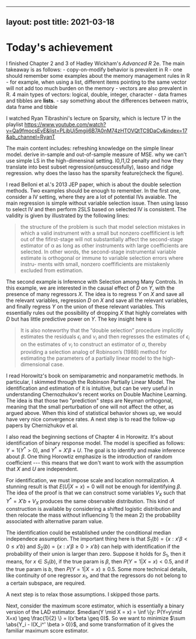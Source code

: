 <head>
    <script src="https://cdn.mathjax.org/mathjax/latest/MathJax.js?config=TeX-AMS-MML_HTMLorMML" type="text/javascript"></script>
    <script type="text/x-mathjax-config">
        MathJax.Hub.Config({
            tex2jax: {
            skipTags: ['script', 'noscript', 'style', 'textarea', 'pre'],
            inlineMath: [['$','$']]
            }
        });
    </script>
</head>

---
layout: post
title: 2021-03-18
---

# Today's achievement

I finished Chapter 2 and 3 of Hadley Wickham's *Advanced R* 2e. The main takeaway is as follows: 
    - copy-on-modify behavior is prevalent in R
    - one should remember some examples about the memory management rules in R
    - for example, when using a list, different items pointing to the same vector will not add too much burden on the memory
    - vectors are also prevalent in R. 4 main types of vectors: logical, double, integer, character
    - data frames and tibbles are **lists**.
    - say something about the differences between matrix, data frame and tibble

I watched Ryan Tibrashini's lecture on Sparsity, which is lecture 17 in the playlist https://www.youtube.com/watch?v=Qa9fmocsEvE&list=PLjbUi5mgii6B7A0nM74zHTOVQtTC9DaCv&index=17&ab_channel=RyanT

The main content includes: refreshing knowledge on the simple linear model. derive in-sample and out-of-sample measure of MSE. why we can't use simple LS in the high-dimensinal setting. l0,l1,l2 penalty and how they translate into best subset regression(unsuccessfully), lasso and ridge regression. why does the lasso has the sparsity feature(check the figure).

I read Belloni et al.'s 2013 JEP paper, which is about the double selection methods. Two examples should be enough to remember. In the first one, consider a IV setting, where they are a lot of potential IVs avaiable. The main regression is simple without variable selection issue. Then using lasso to select IV and then perform 2SLS based on selected IV is consistent. The validity is given by illustrated by the following lines:

>the structure of the problem is such that model selection mistakes in which a valid instrument with a small but nonzero coeffificient is left out of the fifirst-stage will not substantially affect the second-stage estimator of α as long as other instruments with large coefficients are selected. In other words, the second-stage instrumental variable estimate is orthogonal or immune to variable selection errors where instru- ments with small, nonzero coeffificients are mistakenly excluded from estimation. 

The second example is Inference with Selection among Many Controls. In this example, we are interested in the causal effect of $D$ on $Y$, with the presence of many regressors $X$. The idea is to regress $Y$ on $X$ and save all the relevant variables, regression $D$ on $X$ and save all the relevant variables, and finally regress $Y$ on the union of these relevant variables. This essentially rules out the possibility of dropping $X$ that highly correlates with $D$ but has little predictive power on $Y$. The key insight here is 

> It is also noteworthy that the “double selection” procedure implicitly estimates the residuals $\epsilon_i$ and $\nu_i$ and then regresses the estimates of $\epsilon_i$ on the estimates of $\nu_i$ to construct an estimator of $\alpha$, thereby providing a selection analog of Robinson’s (1988) method for estimating the parameters of a partially linear model to the high-dimensional case.

I read Horowitz's book on semiparametric and nonparametric methods. In particular, I skimmed through the Robinson Partially Linear Model. The identification and estimation of it is intuitive, but can be very useful in understanding Chernozhukov's recent works on Double Machine Learning. The idea is that those two "prediction" steps are Neyman orthogonal, meaning that the small perturbation of one will not affect the other, as argued above. When this kind of statistical behavior shows up, we would have very nice convergence rates. A next step is to read the follow-up papers by Chernizhukov et al.

I also read the beginning sections of Chapter 4 in Horowitz. It's about identification of binary response model. The model is specified as follows: $Y = 1(Y^* > 0)$, and $Y^* = X'\beta + U$. The goal is to identify and make inference about $\beta$. One thing Horowtiz emphasize is the introduction of random coefficient --- this means that we don't want to work with the assumption that $X$ and $U$ are independent.

For identification, we must impose scale and location normalization. A stunning result is that $E(U | X = x) = 0$ will not be enough for identifying $\beta$. The idea of the proof is that we can construct some variables $V_X$ such that $Y^* = X'b + V_X$ produces the same observable distribution. This kind of construction is available by considering a shifted logistic distribution and then relocate the mass without influencing 1) the mean 2) the probability associated with alternative param value.

The identification could be established under the conditional median independece assumption. The important thing here is that $S_1(b) = \{x: x'\beta < 0 \leq x'b \}$ and $S_2(b) = \{x: x'\beta \geq 0 > x'b \}$ can help with identification if the probability of their union is larger than zero. Suppose it holds for $S_1$, then it means, for $x \in S_1(b)$, if the true param is $\beta$, then $P(Y=1 | X = x) < 0.5$, and if the true param is $b$, then $P(Y=1 | X = x) \geq 0.5$. Some more technical details, like continuity of one regressor $x_1$, and that the regressors do not belong to a certain subspace, are required.

A next step is to relax those assumptions. I skipped those parts.

Next, consider the maximum score estimator, which is essentially a binary version of the LAD estimator. $median(Y \mid X = x) = \inf \{y: P(Y=y\mid X=x) \geq \frac{1}{2} \} = I(x'beta \geq 0)$. So we want to minimize $\sum \abs{Y_i - I(X_i^' \beta > 0)}$, and some transformation of it gives the familiar maximum score estimator.

